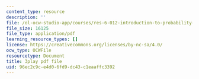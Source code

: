 ```yaml
---
content_type: resource
description: ''
file: /ol-ocw-studio-app/courses/res-6-012-introduction-to-probability-spring-2018/96ec2c9ce4d06fd9dc43c1eaaffc3392_OlKmZj2TKnk.pdf
file_size: 16125
file_type: application/pdf
learning_resource_types: []
license: https://creativecommons.org/licenses/by-nc-sa/4.0/
ocw_type: OCWFile
resourcetype: Document
title: 3play pdf file
uid: 96ec2c9c-e4d0-6fd9-dc43-c1eaaffc3392
---
```

